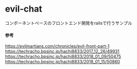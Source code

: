 # evil-chat

コンポーネントベースのフロントエンド開発をrailsで行うサンプル

#### 参考

https://evilmartians.com/chronicles/evil-front-part-1
https://techracho.bpsinc.jp/hachi8833/2017_12_26/49931
https://techracho.bpsinc.jp/hachi8833/2018_01_09/50475
https://techracho.bpsinc.jp/hachi8833/2018_01_15/50860
